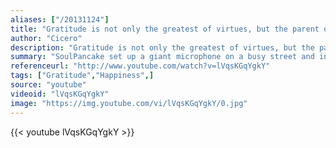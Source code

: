 ```yaml
---
aliases: ["/20131124"]
title: "Gratitude is not only the greatest of virtues, but the parent of all others."
author: "Cicero"
description: "Gratitude is not only the greatest of virtues, but the parent of all others. - Cicero quotes from GetInspired365.com"
summary: "SoulPancake set up a giant microphone on a busy street and invited people to give a shout out to the people that matter to them."
referenceurl: "http://www.youtube.com/watch?v=lVqsKGqYgkY"
tags: ["Gratitude","Happiness",]
source: "youtube"
videoid: "lVqsKGqYgkY"
image: "https://img.youtube.com/vi/lVqsKGqYgkY/0.jpg"
---
```


{{< youtube lVqsKGqYgkY >}}
